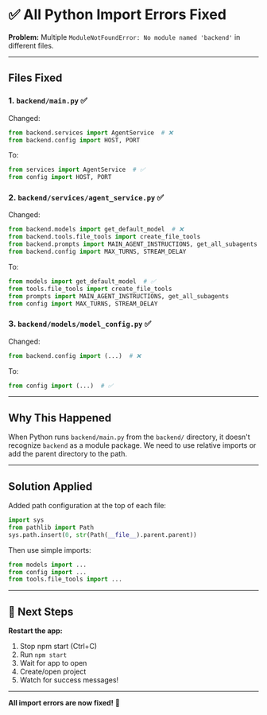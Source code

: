 # ✅ All Python Import Errors Fixed

**Problem:** Multiple `ModuleNotFoundError: No module named 'backend'` in different files.

---

## Files Fixed

### 1. `backend/main.py` ✅
Changed:
```python
from backend.services import AgentService  # ❌
from backend.config import HOST, PORT
```
To:
```python
from services import AgentService  # ✅
from config import HOST, PORT
```

### 2. `backend/services/agent_service.py` ✅
Changed:
```python
from backend.models import get_default_model  # ❌
from backend.tools.file_tools import create_file_tools
from backend.prompts import MAIN_AGENT_INSTRUCTIONS, get_all_subagents
from backend.config import MAX_TURNS, STREAM_DELAY
```
To:
```python
from models import get_default_model  # ✅
from tools.file_tools import create_file_tools
from prompts import MAIN_AGENT_INSTRUCTIONS, get_all_subagents
from config import MAX_TURNS, STREAM_DELAY
```

### 3. `backend/models/model_config.py` ✅
Changed:
```python
from backend.config import (...)  # ❌
```
To:
```python
from config import (...)  # ✅
```

---

## Why This Happened

When Python runs `backend/main.py` from the `backend/` directory, it doesn't recognize `backend` as a module package. We need to use relative imports or add the parent directory to the path.

---

## Solution Applied

Added path configuration at the top of each file:
```python
import sys
from pathlib import Path
sys.path.insert(0, str(Path(__file__).parent.parent))
```

Then use simple imports:
```python
from models import ...
from config import ...
from tools.file_tools import ...
```

---

## 🎯 Next Steps

**Restart the app:**

1. Stop npm start (Ctrl+C)
2. Run `npm start`  
3. Wait for app to open
4. Create/open project
5. Watch for success messages!

---

**All import errors are now fixed!** 🎉
